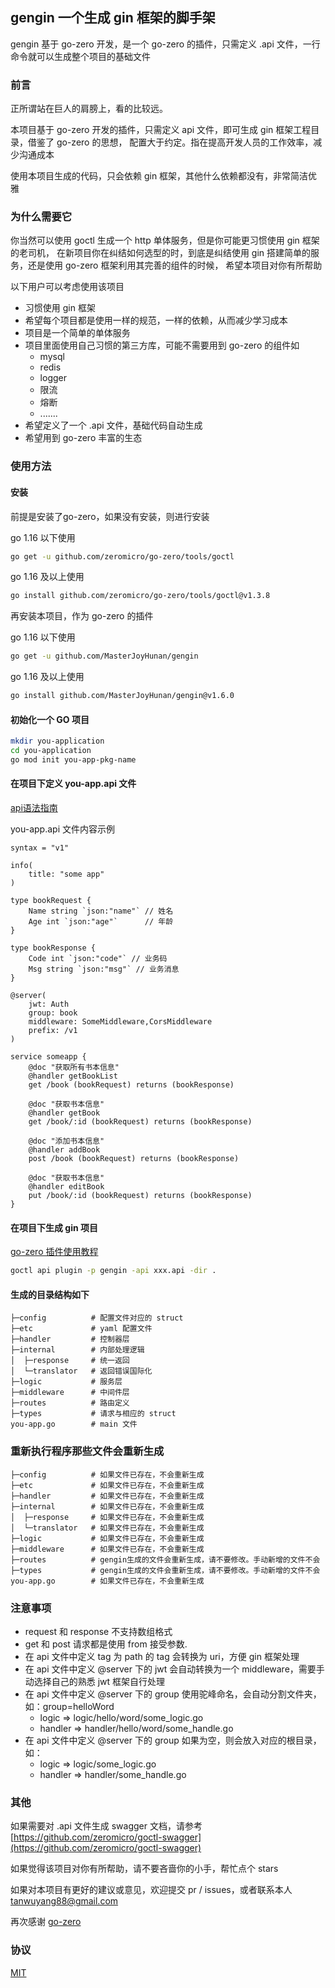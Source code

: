 ## gengin 一个生成 gin 框架的脚手架

gengin 基于 go-zero 开发，是一个 go-zero 的插件，只需定义 .api 文件，一行命令就可以生成整个项目的基础文件

### 前言

正所谓站在巨人的肩膀上，看的比较远。

本项目基于 go-zero 开发的插件，只需定义 api 文件，即可生成 gin 框架工程目录，借鉴了 go-zero 的思想，
配置大于约定。指在提高开发人员的工作效率，减少沟通成本

使用本项目生成的代码，只会依赖 gin 框架，其他什么依赖都没有，非常简洁优雅

### 为什么需要它

你当然可以使用 goctl 生成一个 http 单体服务，但是你可能更习惯使用 gin 框架的老司机，
在新项目你在纠结如何选型的时，到底是纠结使用 gin 搭建简单的服务，还是使用 go-zero 框架利用其完善的组件的时候，
希望本项目对你有所帮助

以下用户可以考虑使用该项目

* 习惯使用 gin 框架
* 希望每个项目都是使用一样的规范，一样的依赖，从而减少学习成本
* 项目是一个简单的单体服务
* 项目里面使用自己习惯的第三方库，可能不需要用到 go-zero 的组件如
  * mysql
  * redis
  * logger
  * 限流
  * 熔断
  * .......
* 希望定义了一个 .api 文件，基础代码自动生成
* 希望用到 go-zero 丰富的生态

### 使用方法

#### 安装

前提是安装了go-zero，如果没有安装，则进行安装

go 1.16 以下使用
```sh
go get -u github.com/zeromicro/go-zero/tools/goctl
```
go 1.16 及以上使用
```sh
go install github.com/zeromicro/go-zero/tools/goctl@v1.3.8
```

再安装本项目，作为 go-zero 的插件

go 1.16 以下使用
```sh
go get -u github.com/MasterJoyHunan/gengin
```
go 1.16 及以上使用
```sh
go install github.com/MasterJoyHunan/gengin@v1.6.0
```

#### 初始化一个 GO 项目

```sh
mkdir you-application
cd you-application
go mod init you-app-pkg-name
```

#### 在项目下定义 you-app.api 文件

[api语法指南](https://go-zero.dev/cn/docs/design/grammar)

you-app.api 文件内容示例

```api
syntax = "v1"

info(
	title: "some app"
)

type bookRequest {
    Name string `json:"name"` // 姓名
    Age int `json:"age"`      // 年龄
}

type bookResponse {
    Code int `json:"code"` // 业务码
    Msg string `json:"msg"` // 业务消息
}

@server(
    jwt: Auth
    group: book
    middleware: SomeMiddleware,CorsMiddleware
    prefix: /v1
)

service someapp {
    @doc "获取所有书本信息"
    @handler getBookList
    get /book (bookRequest) returns (bookResponse)

    @doc "获取书本信息"
    @handler getBook
    get /book/:id (bookRequest) returns (bookResponse)

    @doc "添加书本信息"
    @handler addBook
    post /book (bookRequest) returns (bookResponse)

    @doc "获取书本信息"
    @handler editBook
    put /book/:id (bookRequest) returns (bookResponse)
}
```

#### 在项目下生成 gin 项目

[go-zero 插件使用教程](https://go-zero.dev/cn/docs/goctl/plugin)

```sh
goctl api plugin -p gengin -api xxx.api -dir .
```

#### 生成的目录结构如下

```
├─config          # 配置文件对应的 struct
├─etc             # yaml 配置文件
├─handler         # 控制器层
├─internal        # 内部处理逻辑
│  ├─response     # 统一返回
│  └─translator   # 返回错误国际化
├─logic           # 服务层
├─middleware      # 中间件层
├─routes          # 路由定义
├─types           # 请求与相应的 struct
you-app.go        # main 文件
```

### 重新执行程序那些文件会重新生成

```
├─config          # 如果文件已存在，不会重新生成
├─etc             # 如果文件已存在，不会重新生成
├─handler         # 如果文件已存在，不会重新生成
├─internal        # 如果文件已存在，不会重新生成
│  ├─response     # 如果文件已存在，不会重新生成
│  └─translator   # 如果文件已存在，不会重新生成
├─logic           # 如果文件已存在，不会重新生成
├─middleware      # 如果文件已存在，不会重新生成
├─routes          # gengin生成的文件会重新生成，请不要修改。手动新增的文件不会
├─types           # gengin生成的文件会重新生成，请不要修改。手动新增的文件不会
you-app.go        # 如果文件已存在，不会重新生成
```

### 注意事项

* request 和 response 不支持数组格式
* get 和 post 请求都是使用 from 接受参数.
* 在 api 文件中定义 tag 为 path 的 tag 会转换为 uri，方便 gin 框架处理
* 在 api 文件中定义 @server 下的 jwt 会自动转换为一个 middleware，需要手动选择自己的熟悉 jwt 框架自行处理
* 在 api 文件中定义 @server 下的 group 使用驼峰命名，会自动分割文件夹，如：group=helloWord
  * logic => logic/hello/word/some_logic.go
  * handler => handler/hello/word/some_handle.go
* 在 api 文件中定义 @server 下的 group 如果为空，则会放入对应的根目录，如： 
  * logic => logic/some_logic.go
  * handler => handler/some_handle.go

### 其他

如果需要对 .api 文件生成 swagger 文档，请参考[https://github.com/zeromicro/goctl-swagger](https://github.com/zeromicro/goctl-swagger)

如果觉得该项目对你有所帮助，请不要吝啬你的小手，帮忙点个 stars

如果对本项目有更好的建议或意见，欢迎提交 pr / issues，或者联系本人 tanwuyang88@gmail.com

再次感谢 [go-zero](https://github.com/zeromicro/go-zero)

### 协议

[MIT](https://github.com/MasterJoyHunan/gengin/blob/master/LICENSE)
